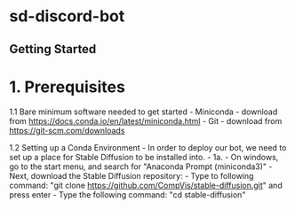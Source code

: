# sd-discord-bot

## Getting Started

# 1. Prerequisites

  1.1 Bare minimum software needed to get started
    - Miniconda - download from https://docs.conda.io/en/latest/miniconda.html
    - Git - download from https://git-scm.com/downloads
  
  1.2 Setting up a Conda Environment
    - In order to deploy our bot, we need to set up a place for Stable Diffusion to be installed into.
    - 1a. - On windows, go to the start menu, and search for "Anaconda Prompt (miniconda3)"
          - Next, download the Stable Diffusion repository:
          - Type to following command: "git clone https://github.com/CompVis/stable-diffusion.git" and press enter
          - Type the following command: "cd stable-diffusion"
          

